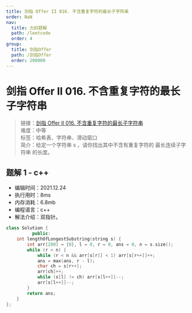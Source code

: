 ```yaml
---
title: 剑指 Offer II 016. 不含重复字符的最长子字符串
order: NaN
nav:
  title: 力扣题解
  path: /leetcode
  order: 4
group:
  title: 剑指Offer
  path: /剑指Offer
  order: 200000
---
```


# 剑指 Offer II 016. 不含重复字符的最长子字符串
    
> 链接：[剑指 Offer II 016. 不含重复字符的最长子字符串](https://leetcode-cn.com/problems/wtcaE1/)  
> 难度：中等  
> 标签：哈希表、字符串、滑动窗口  
> 简介：给定一个字符串 s ，请你找出其中不含有重复字符的 最长连续子字符串 的长度。
      
## 题解 1 - c++
- 编辑时间：2021.12.24
- 执行用时：8ms
- 内存消耗：6.8mb
- 编程语言：c++
- 解法介绍：双指针。
```c++
class Solution {
          public:
    int lengthOfLongestSubstring(string s) {
        int arr[200] = {0}, l = 0, r = 0, ans = 0, n = s.size();
        while (r < n) {
            while (r < n && arr[s[r]] < 1) arr[s[r++]]++;
            ans = max(ans, r - l);
            char ch = s[r++];
            arr[ch]++;
            while (s[l] != ch) arr[s[l++]]--;
            arr[s[l++]]--;
        }
        return ans;
    }
};
```

      